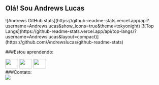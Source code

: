 ## Olá! Sou Andrews Lucas

<div>
![Andrews GitHub stats](https://github-readme-stats.vercel.app/api?username=Andrewslucas&show_icons=true&theme=tokyonight)
[![Top Langs](https://github-readme-stats.vercel.app/api/top-langs/?username=Andrewslucas&layout=compact)](https://github.com/Andrewslucas/github-readme-stats)
</div>

###Estou aprendendo:

<div style="display: inline_block">
  <img alingn="center" height="30" width="40" src="https://cdn.jsdelivr.net/gh/devicons/devicon/icons/javascript/javascript-plain.svg"/>
  <img alingn="center" height="30" width="40" src="https://cdn.jsdelivr.net/gh/devicons/devicon/icons/html5/html5-original-wordmark.svg"/>
  <img alingn="center" height="30" width="40" src="https://cdn.jsdelivr.net/gh/devicons/devicon/icons/css3/css3-original-wordmark.svg"/>  
</div>
###Contato:

<div>
  <a href=" " target="_blank"><img src="https://img.shields.io/badge/LinkedIn-0077B5?style=for-the-badge&logo=linkedin&logoColor=white" target="_blank"></a>
</div>  

